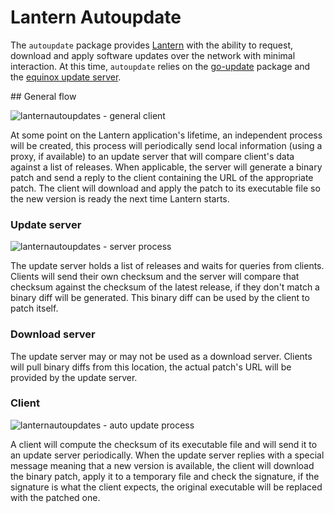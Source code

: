 # Lantern Autoupdate

The `autoupdate` package provides [Lantern][1] with the ability to request,
download and apply software updates over the network with minimal interaction.
At this time, `autoupdate` relies on the [go-update][2] package and the
[equinox update server][3].

## General flow

![lanternautoupdates - general client](https://cloud.githubusercontent.com/assets/385670/6097030/736614c8-af72-11e4-932f-07f718c51673.png)

At some point on the Lantern application's lifetime, an independent process
will be created, this process will periodically send local information (using a
proxy, if available) to an update server that will compare client's data
against a list of releases. When applicable, the server will generate a binary
patch and send a reply to the client containing the URL of the appropriate
patch. The client will download and apply the patch to its executable file so
the new version is ready the next time Lantern starts.

### Update server

![lanternautoupdates - server process](https://cloud.githubusercontent.com/assets/385670/6097032/7745c3e0-af72-11e4-87cc-5579f5cce67c.png)

The update server holds a list of releases and waits for queries from clients.
Clients will send their own checksum and the server will compare that checksum
against the checksum of the latest release, if they don't match a binary diff
will be generated. This binary diff can be used by the client to patch itself.

### Download server

The update server may or may not be used as a download server. Clients will
pull binary diffs from this location, the actual patch's URL will be provided
by the update server.

### Client

![lanternautoupdates - auto update process](https://cloud.githubusercontent.com/assets/385670/6097031/755f89c6-af72-11e4-82ea-0c82f27160b2.png)

A client will compute the checksum of its executable file and will send it to
an update server periodically. When the update server replies with a special
message meaning that a new version is available, the client will download the
binary patch, apply it to a temporary file and check the signature, if the
signature is what the client expects, the original executable will be replaced
with the patched one.

[1]: https://getlantern.org/
[2]: https://github.com/inconshreveable/go-update
[3]: https://equinox.io/

